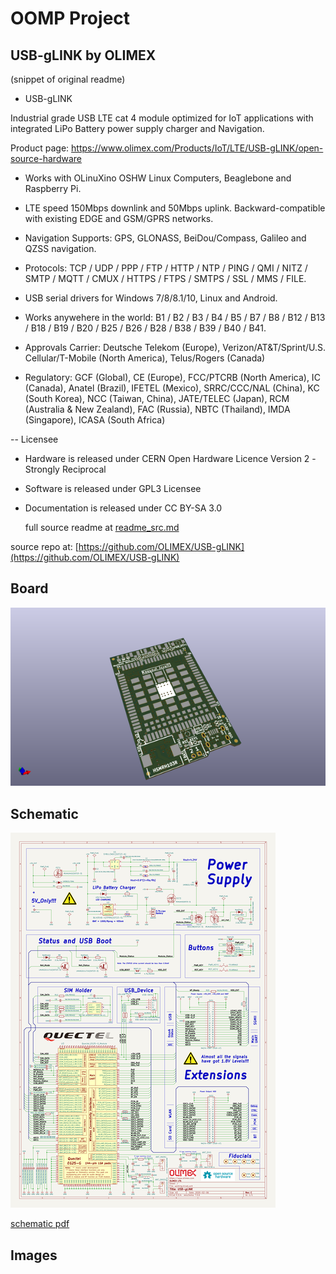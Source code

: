 # OOMP Project  
## USB-gLINK  by OLIMEX  
  
(snippet of original readme)  
  
- USB-gLINK  
  
Industrial grade USB LTE cat 4 module optimized for IoT applications with integrated LiPo Battery power supply charger and Navigation.  
  
Product page: https://www.olimex.com/Products/IoT/LTE/USB-gLINK/open-source-hardware  
  
* Works with OLinuXino OSHW Linux Computers, Beaglebone and Raspberry Pi.  
  
* LTE speed 150Mbps downlink and 50Mbps uplink. Backward-compatible with existing EDGE and GSM/GPRS networks.  
  
* Navigation Supports: GPS, GLONASS, BeiDou/Compass, Galileo and QZSS navigation.  
  
* Protocols: TCP / UDP / PPP / FTP / HTTP / NTP / PING / QMI / NITZ / SMTP / MQTT / CMUX / HTTPS / FTPS / SMTPS / SSL / MMS / FILE.  
  
* USB serial drivers for Windows 7/8/8.1/10, Linux and Android.  
  
* Works anywehere in the world: B1 / B2 / B3 / B4 / B5 / B7 / B8 / B12 / B13 / B18 / B19 / B20 / B25 / B26 / B28 / B38 / B39 / B40 / B41.  
  
* Approvals Carrier: Deutsche Telekom (Europe), Verizon/AT&T/Sprint/U.S. Cellular/T-Mobile (North America), Telus/Rogers (Canada)  
  
* Regulatory: GCF (Global), CE (Europe), FCC/PTCRB (North America), IC (Canada), Anatel (Brazil), IFETEL (Mexico), SRRC/CCC/NAL (China), KC (South Korea), NCC (Taiwan, China), JATE/TELEC (Japan), RCM (Australia & New Zealand), FAC (Russia), NBTC (Thailand), IMDA (Singapore), ICASA (South Africa)  
  
-- Licensee  
* Hardware is released under CERN Open Hardware Licence Version 2 -  
Strongly Reciprocal  
* Software is released under GPL3 Licensee  
* Documentation is released under CC BY-SA 3.0  
  
  full source readme at [readme_src.md](readme_src.md)  
  
source repo at: [https://github.com/OLIMEX/USB-gLINK](https://github.com/OLIMEX/USB-gLINK)  
## Board  
  
[![working_3d.png](working_3d_600.png)](working_3d.png)  
## Schematic  
  
[![working_schematic.png](working_schematic_600.png)](working_schematic.png)  
  
[schematic pdf](working_schematic.pdf)  
## Images  
